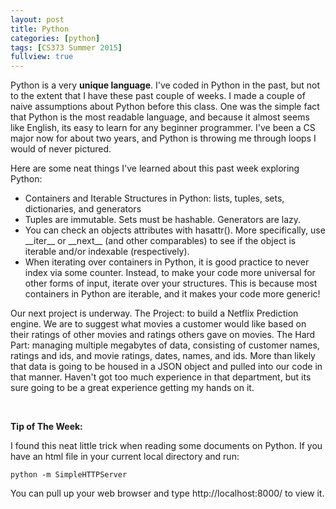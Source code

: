 ```yaml
---
layout: post
title: Python
categories: [python]
tags: [CS373 Summer 2015]
fullview: true
---
```


Python is a very **unique language**. I've coded in Python in the past, but not to the extent that I have these past couple of weeks. I made a couple of naive assumptions about Python before this class. One was the simple fact that Python is the most readable language, and because it almost seems like English, its easy to learn for any beginner programmer. I've been a CS major now for about two years, and Python is throwing me through loops I would of never pictured.

Here are some neat things I've learned about this past week exploring Python:
  <ul>
    <li>Containers and Iterable Structures in Python: lists, tuples, sets, dictionaries, and generators </li>
    <li>Tuples are immutable. Sets must be hashable. Generators are lazy. </li>
    <li>You can check an objects attributes with hasattr(). More specifically, use __iter__ or __next__ (and other comparables) to see if the object is iterable and/or indexable (respectively). </li>
    <li>When iterating over containers in Python, it is good practice to never index via some counter. Instead, to make your code more universal for other forms of input, iterate over your structures. This is because most containers in Python are iterable, and it makes your code more generic!</li>
  </ul>

Our next project is underway. The Project: to build a Netflix Prediction engine. We are to suggest what movies a customer would like based on their ratings of other movies and ratings others gave on movies. The Hard Part: managing multiple megabytes of data, consisting of customer names, ratings and ids, and movie ratings, dates, names, and ids. More than likely that data is going to be housed in a JSON object and pulled into our code in that manner. Haven't got too much experience in that department, but its sure going to be a great experience getting my hands on it. 

<br>

**Tip of The Week:**

I found this neat little trick when reading some documents on Python. If you have an html file in your current local directory and run:

	python -m SimpleHTTPServer

You can pull up your web browser and type http://localhost:8000/ to view it.